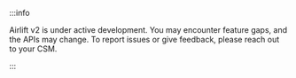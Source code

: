 :::info

Airlift v2 is under active development. You may encounter feature gaps, and the APIs may change. To report issues or give feedback, please reach out to your CSM.

:::
